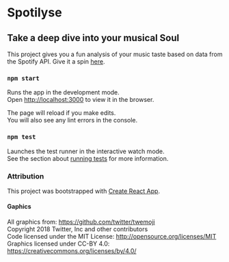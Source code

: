# Spotilyse

## Take a deep dive into your musical Soul

This project gives you a fun analysis of your music taste based on data from the Spotify API. Give it a spin [here](spotilyse.herokuapp.com).

### `npm start`

Runs the app in the development mode.<br>
Open [http://localhost:3000](http://localhost:3000) to view it in the browser.

The page will reload if you make edits.<br>
You will also see any lint errors in the console.

### `npm test`

Launches the test runner in the interactive watch mode.<br>
See the section about [running tests](#running-tests) for more information.

### Attribution

This project was bootstrapped with [Create React App](https://github.com/facebookincubator/create-react-app).

#### Gaphics

All graphics from: https://github.com/twitter/twemoji  
Copyright 2018 Twitter, Inc and other contributors  
Code licensed under the MIT License: http://opensource.org/licenses/MIT  
Graphics licensed under CC-BY 4.0: https://creativecommons.org/licenses/by/4.0/
